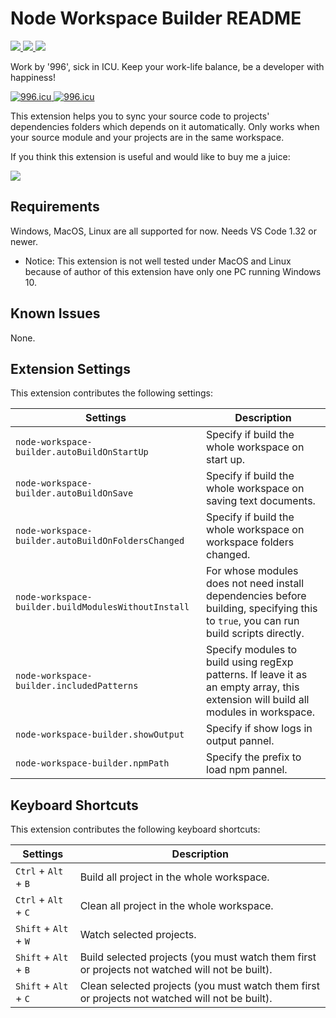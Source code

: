 # Node Workspace Builder README
<p>
  <a href="https://marketplace.visualstudio.com/items?itemName=EmilyWang.node-workspace-builder">
    <img src="https://vsmarketplacebadge.apphb.com/version-short/EmilyWang.node-workspace-builder.svg?style=flat-square">
  </a>
  <a href="https://marketplace.visualstudio.com/items?itemName=EmilyWang.node-workspace-builder">
    <img src="https://vsmarketplacebadge.apphb.com/installs-short/EmilyWang.node-workspace-builder.svg?style=flat-square">
  </a>
  <a href="https://marketplace.visualstudio.com/items?itemName=EmilyWang.node-workspace-builder">
    <img src="https://vsmarketplacebadge.apphb.com/rating-short/EmilyWang.node-workspace-builder.svg?style=flat-square">
  </a>
</p>

Work by '996', sick in ICU. Keep your work-life balance, be a developer with happiness!
<p>
  <a href="https://996.icu">
    <img src="https://img.shields.io/badge/link-996.icu-red.svg" alt="996.icu" />
  </a>
  <a href="https://github.com/996icu/996.ICU/blob/master/LICENSE">
    <img src="https://img.shields.io/badge/license-Anti%20996-blue.svg" alt="996.icu" />
  </a>
</p>

This extension helps you to sync your source code to projects' dependencies folders which depends on it automatically. Only works when your source module and your projects are in the same workspace.

If you think this extension is useful and would like to buy me a juice:
<p>
  <a href="https://paypal.me/emily36107">
    <img src="https://img.shields.io/badge/donate-paypal-brightgreen.svg">
  </a>
</p>

## Requirements

Windows, MacOS, Linux are all supported for now. Needs VS Code 1.32 or newer.
* Notice: This extension is not well tested under MacOS and Linux because of author of this extension have only one PC running Windows 10.

## Known Issues

None.

## Extension Settings

This extension contributes the following settings:

| Settings                                            | Description                                                                                           |
|-----------------------------------------------------|-------------------------------------------------------------------------------------------------------|
| `node-workspace-builder.autoBuildOnStartUp`         | Specify if build the whole workspace on start up.                                                     |
| `node-workspace-builder.autoBuildOnSave`            | Specify if build the whole workspace on saving text documents.                                        |
| `node-workspace-builder.autoBuildOnFoldersChanged`  | Specify if build the whole workspace on workspace folders changed.                                    |
| `node-workspace-builder.buildModulesWithoutInstall` | For whose modules does not need install dependencies before building, specifying this to `true`, you can run build scripts directly.|
| `node-workspace-builder.includedPatterns`           | Specify modules to build using regExp patterns. If leave it as an empty array, this extension will build all modules in workspace.|
| `node-workspace-builder.showOutput`                 | Specify if show logs in output pannel.                                                                |
| `node-workspace-builder.npmPath`                    | Specify the prefix to load npm pannel.                                                                |

## Keyboard Shortcuts

This extension contributes the following keyboard shortcuts:

| Settings                | Description                                                                                           |
|-------------------------|-------------------------------------------------------------------------------------------------------|
| `Ctrl` + `Alt` + `B`    | Build all project in the whole workspace.                                                             |
| `Ctrl` + `Alt` + `C`    | Clean all project in the whole workspace.                                                             |
| `Shift` + `Alt` + `W`   | Watch selected projects.                                                                              |
| `Shift` + `Alt` + `B`   | Build selected projects (you must watch them first or projects not watched will not be built).        |
| `Shift` + `Alt` + `C`   | Clean selected projects (you must watch them first or projects not watched will not be built).        |
